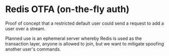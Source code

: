 # Redis OTFA (on-the-fly auth)

Proof of concept that a restricted default user could send a request to add a user over a stream.

Planned use is an ephemeral server whereby Redis is used as the transaction layer, anyone is allowed to join, but we want to mitigate spoofing another user's commands.
